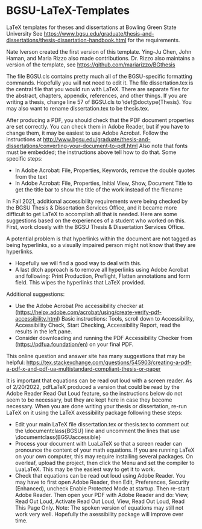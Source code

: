 # BGSU-LaTeX-Templates
LaTeX templates for theses and dissertations at Bowling Green State University
See https://www.bgsu.edu/graduate/thesis-and-dissertations/thesis-dissertation-handbook.html for the requirements.

Nate Iverson created the first version of this template.  Ying-Ju Chen, John Haman, and Maria Rizzo also made contributions.  Dr. Rizzo also maintains a version of the template, see https://github.com/mariarizzo/BGthesis

The file BGSU.cls contains pretty much all of the BGSU-specific formatting commands.
Hopefully you will not need to edit it.
The file dissertation.tex is the central file that you would run with LaTeX.
There are separate files for the abstract, chapters, appendix, references, and other things.
If you are writing a thesis, change line 57 of BGSU.cls to \def\@doctype{Thesis}.
You may also want to rename dissertation.tex to be thesis.tex.

After producing a PDF, you should check that the PDF document properties are set correctly.
You can check them in Adobe Reader, but if you have to change them, it may be easiest to use Adobe Acrobat.
Follow the instructions at http://www.bgsu.edu/graduate/thesis-and-dissertations/converting-your-document-to-pdf.html
Also note that fonts must be embedded; the instructions above tell how to do that.
Some specific steps:

* In Adobe Acrobat: File, Properties, Keywords, remove the double quotes from the text
* In Adobe Acrobat: File, Properties, Initial View, Show, Document Title to get the title bar to show the title of the work instead of the filename

In Fall 2021, additional accessibility requirements were being checked by the BGSU Thesis & Dissertation Services Office, and it became more difficult to get LaTeX to accomplish all that is needed.
Here are some suggestions based on the experiences of a student who worked on this.
First, work closely with the BGSU Thesis & Dissertation Services Office.

A potential problem is that hyperlinks within the document are not tagged as being hyperlinks, so a visually impaired person might not know that they are hyperlinks.

* Hopefully we will find a good way to deal with this.
* A last ditch approach is to remove all hyperlinks using Adobe Acrobat and following: Print Production, Preflight, Flatten annotations and form field.
This wipes the hyperlinks that LaTeX provided.

Additional suggestions:

* Use the Adobe Acrobat Pro accessibility checker at (https://helpx.adobe.com/acrobat/using/create-verify-pdf-accessibility.html)  Basic instructions: Tools, scroll down to Accessibility, Accessibility Check, Start Checking, Accessibility Report, read the results in the left pane.
* Consider downloading and running the PDF Accessibility Checker from (https://pdfua.foundation/en) on your final PDF.

This online question and answer site has many suggestions that may be helpful:
https://tex.stackexchange.com/questions/545903/creating-a-pdf-a-pdf-x-and-pdf-ua-multistandard-compliant-thesis-or-paper

It is important that equations can be read out loud with a screen reader.
As of 2/20/2022, pdfLaTeX produced a version that could be read by the Adobe Reader Read Out Loud feature, so the instructions below do not seem to be necessary, but they are kept here in case they become necessary.
When you are done writing your thesis or dissertation, re-run LaTeX on it using the LaTeX axessibility package following these steps:

* Edit your main LaTeX file dissertation.tex or thesis.tex to comment out the \documentclass{BGSU} line and uncomment the lines that use \documentclass{BGSUaccessible}
* Process your document with LuaLaTeX so that a screen reader can pronounce the content of your math equations.
If you are running LaTeX on your own computer, this may require installing several packages.
On overleaf, upload the project, then click the Menu and set the compiler to LuaLaTeX.
This may be the easiest way to get it to work.
* Check that equations can be read out loud using Adobe Reader.
You may have to first open Adobe Reader, then Edit, Preferences, Security (Enhanced), uncheck Enable Protected Mode at startup.
Then re-start Adobe Reader.
Then open your PDF with Adobe Reader and do:  View, Read Out Loud, Activate Read Out Loud, View, Read Out Loud, Read This Page Only.
Note:  The spoken version of equations may still not work very well.
Hopefully the axessibility package will improve over time.

